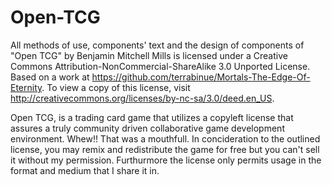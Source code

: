 Open-TCG
========
All methods of use, components' text and the design of components of "Open TCG" by Benjamin Mitchell Mills is licensed under a Creative Commons Attribution-NonCommercial-ShareAlike 3.0 Unported License. Based on a work at https://github.com/terrabinue/Mortals-The-Edge-Of-Eternity. To view a copy of this license, visit http://creativecommons.org/licenses/by-nc-sa/3.0/deed.en_US.

Open TCG, is a trading card game that utilizes a copyleft license that assures a truly community driven collaborative game development environment. Whew!! That was a mouthfull. In concideration to the outlined license, you may remix and redistribute the game for free but you can't sell it without my permission. Furthurmore the license only permits usage in the format and medium that I share it in.
